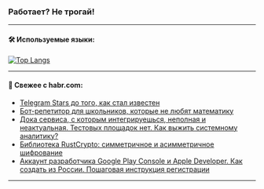 ### Работает? Не трогай!

---
<!--
#### 🛠️ Technical stack:

![Java](https://img.shields.io/badge/Java-informational?logo=Oracle&style=flat&logoColor=white&color=FF4500)
![Kotlin](https://img.shields.io/badge/Kotlin-informational?logo=Kotlin&style=flat&logoColor=white&color=774D97)
![TS](https://img.shields.io/badge/TypeScript-informational?logo=typeScript&style=flat&logoColor=black&color=017acc)
![Python](https://img.shields.io/badge/Python-informational?logo=Python&style=flat&logoColor=black&color=ffdd54) <br>
![Spring](https://img.shields.io/badge/Spring-informational?logo=Spring&style=flat&logoColor=white&color=6DB33F) 
![SpringBoot](https://img.shields.io/badge/SpringBoot-informational?logo=SpringBoot&style=flat&logoColor=white&color=6DB33F)
![Nest](https://img.shields.io/badge/NestJS-informational?logo=NestJS&style=flat&logoColor=white&color=E0234E) 
![NodeJS](https://img.shields.io/badge/NodeJS-informational?logo=node.js&style=flat&logoColor=white&color=70A760)<br>
![PostgreSQL](https://img.shields.io/badge/PostgreSQL-informational?logo=PostgreSQL&style=flat&logoColor=white&color=DAA520)
![MongoDB](https://img.shields.io/badge/MongoDB-informational?logo=MongoDB&style=flat&logoColor=white&color=870000)
![Apache](https://img.shields.io/badge/Apache-informational?logo=apache&style=flat&logoColor=white&color=f74e28)

___ 
-->

#### 🛠️ Используемые языки:

[![Top Langs](https://github-readme-stats-u2qms2cxw-advtsettinggmailcoms-projects.vercel.app/api/top-langs/?username=zloylis&langs_count=10&hide_title=true&title_color=e6edf3&size_weight=0.5&count_weight=0.5&layout=compact&hide_progress=true&hide_border=true&theme=dracula)](https://github.com/zloylis)

<!---


####  :octocat:&nbsp;&nbsp; Статистика:

![GitHub stats](https://github-readme-stats-u2qms2cxw-advtsettinggmailcoms-projects.vercel.app/api?username=zloylis&show_icons=true&hide_border=true&theme=dracula&title_color=e6edf3&include_all_commits=true&count_private=true&hide_rank=false&hide_title=true&rank_icon=github)
-->
---

#### 💬 Свежее с habr.com:

<!-- BLOG-POST-LIST:START -->
- [Telegram Stars до того, как стал известен](https://habr.com/ru/articles/836142/?utm_source=habrahabr&utm_medium=rss&utm_campaign=836142)
- [Бот-репетитор для школьников, которые не любят математику](https://habr.com/ru/articles/836196/?utm_source=habrahabr&utm_medium=rss&utm_campaign=836196)
- [Дока сервиса, с которым интегрируешься, неполная и неактуальная. Тестовых площадок нет. Как выжить системному аналитику?](https://habr.com/ru/companies/skbkontur/articles/835384/?utm_source=habrahabr&utm_medium=rss&utm_campaign=835384)
- [Библиотека RustCrypto: симметричное и асимметричное шифрование](https://habr.com/ru/companies/otus/articles/833714/?utm_source=habrahabr&utm_medium=rss&utm_campaign=833714)
- [Аккаунт разработчика Google Play Console и Apple Developer. Как создать из России. Пошаговая инструкция регистрации](https://habr.com/ru/articles/836176/?utm_source=habrahabr&utm_medium=rss&utm_campaign=836176)
<!-- BLOG-POST-LIST:END -->

---
